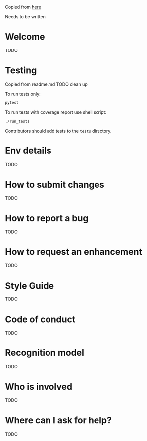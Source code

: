 Copied from [here](http://mozillascience.github.io/working-open-workshop/contributing/)

Needs to be written

# Welcome
TODO

# Testing
Copied from readme.md TODO clean up

To run tests only:
```bash
pytest
```

To run tests with coverage report use shell script:
```bash
./run_tests
```

Contributors should add tests to the `tests` directory.

# Env details
TODO

# How to submit changes
TODO

# How to report a bug
TODO

# How to request an enhancement
TODO

# Style Guide
TODO

# Code of conduct
TODO

# Recognition model
TODO

# Who is involved
TODO

# Where can I ask for help?
TODO
